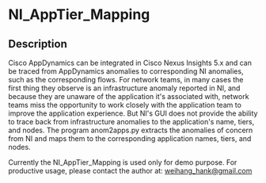 # NI_AppTier_Mapping

## Description


Cisco AppDynamics can be integrated in Cisco Nexus Insights 5.x and can be traced from AppDynamics anomalies to corresponding NI anomalies, such as the corresponding flows. For network teams, in many cases the first thing they observe is an infrastructure anomaly reported in NI, and because they are unaware of the application it's associated with, network teams miss the opportunity to work closely with the application team to improve the application experience. But NI's GUI does not provide the ability to trace back from infrastructure anomalies to the application's name, tiers, and nodes. The program anom2apps.py extracts the anomalies of concern from NI and maps them to the corresponding application names, tiers, and nodes.


Currently the NI_AppTier_Mapping is used only for demo purpose. For productive usage, please contact the author at: weihang_hank@gmail.com
